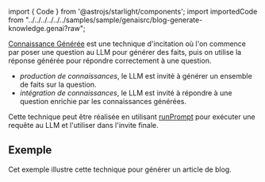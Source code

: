 import { Code } from '@astrojs/starlight/components';
import importedCode from "../../../../../../samples/sample/genaisrc/blog-generate-knowledge.genai?raw";

[Connaissance Générée](https://learnprompting.org/docs/intermediate/generated_knowledge)
est une technique d'incitation où l'on commence par poser une question au LLM pour générer des faits, puis on utilise la réponse générée pour répondre correctement à une question.

* *production de connaissances*, le LLM est invité à générer un ensemble de faits sur la question.
* *intégration de connaissances*, le LLM est invité à répondre à une question enrichie par les connaissances générées.

Cette technique peut être réalisée en utilisant [runPrompt](../../reference/scripts/inline-prompts/) pour exécuter une requête au LLM et l'utiliser dans l'invite finale.

## Exemple

Cet exemple illustre cette technique pour générer un article de blog.

<Code code={importedCode} wrap={true} lang="js" />